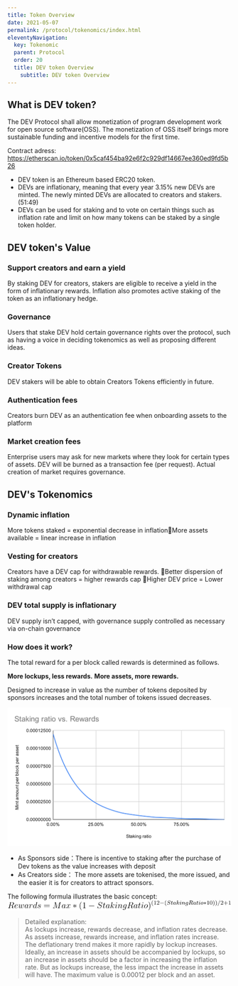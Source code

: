 ```yaml
---
title: Token Overview
date: 2021-05-07
permalink: /protocol/tokenomics/index.html
eleventyNavigation:
  key: Tokenomic
  parent: Protocol
  order: 20
  title: DEV token Overview
	subtitle: DEV token Overview
---
```


## What is DEV token?

The DEV Protocol shall allow monetization of program development work for open source software(OSS). The monetization of OSS itself brings more sustainable funding and incentive models for the first time.

Contract adress: https://etherscan.io/token/0x5caf454ba92e6f2c929df14667ee360ed9fd5b26

- DEV token is an Ethereum based ERC20 token.
- DEVs are inflationary, meaning that every year 3.15% new DEVs are minted. The newly minted DEVs are allocated to creators and stakers. (51:49)
- DEVs can be used for staking and to vote on certain things such as inflation rate and limit on how many tokens can be staked by a single token holder.

## DEV token's Value

### Support creators and earn a yield

By staking DEV for creators, stakers are eligible to receive a yield in the form of inflationary rewards. Inflation also promotes active staking of the token as an inflationary hedge.

### Governance

Users that stake DEV hold certain governance rights over the protocol, such as having a voice in deciding tokenomics as well as proposing different ideas.

### Creator Tokens

DEV stakers will be able to obtain Creators Tokens efficiently in future.

### Authentication fees

Creators burn DEV as an authentication fee when onboarding assets to the platform

### Market creation fees

Enterprise users may ask for new markets where they look for certain types of assets. DEV will be burned as a transaction fee (per request). Actual creation of market requires governance.

## DEV's Tokenomics

### Dynamic inflation

More tokens staked = exponential decrease in inflationMore assets available = linear increase in inflation

### Vesting for creators

Creators have a DEV cap for withdrawable rewards. Better dispersion of staking among creators = higher rewards cap Higher DEV price = Lower withdrawal cap

### DEV total supply is inflationary

DEV supply isn’t capped, with governance supply controlled as necessary via on-chain governance

### How does it work?

The total reward for a per block called rewards is determined as follows.

**More lockups, less rewards.**
**More assets, more rewards.**

Designed to increase in value as the number of tokens deposited by sponsors increases and the total number of tokens issued decreases.

![tokenomics](/content/images/token/staking-ratio-vs-mint-amount.svg)

- As Sponsors side：There is incentive to staking after the purchase of Dev tokens as the value increases with deposit
- As Creators side： The more assets are tokenised, the more issued, and the easier it is for creators to attract sponsors.

The following formula illustrates the basic concept:
![tokenomics](/content/images/token/formura.png)

> Detailed explanation:  
> As lockups increase, rewards decrease, and inflation rates decrease. As assets increase, rewards increase, and inflation rates increase. The deflationary trend makes it more rapidly by lockup increases. Ideally, an increase in assets should be accompanied by lockups, so an increase in assets should be a factor in increasing the inflation rate. But as lockups increase, the less impact the increase in assets will have. The maximum value is 0.00012 per block and an asset.
